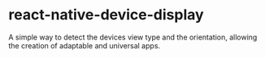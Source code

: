 # react-native-device-display
A simple way to detect the devices view type and the orientation, allowing the creation of adaptable and universal apps.
